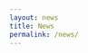 ```yaml
---
layout: news
title: News
permalink: /news/
---
```


[//]: # (I started my professional career in the last quarter of the year 2000)


[//]: # (### 2024/25)
[//]: # (**Graduate:**)

